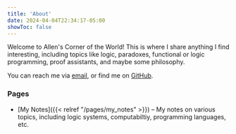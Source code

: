 ```yaml
---
title: 'About'
date: 2024-04-04T22:34:17-05:00
showToc: false
---
```


Welcome to Allen's Corner of the World! This is where I share anything I find interesting, including topics like logic, paradoxes, functional or logic programming, proof assistants, and maybe some philosophy. 

You can reach me via [email](mailto://wcliaw610@gmail.com), or find me on [GitHub](https://github.com/allen-liaoo).

### Pages
- [My Notes]({{< relref "/pages/my_notes" >}}) – My notes on various topics, including logic systems, computabiltiy, programming languages, etc.